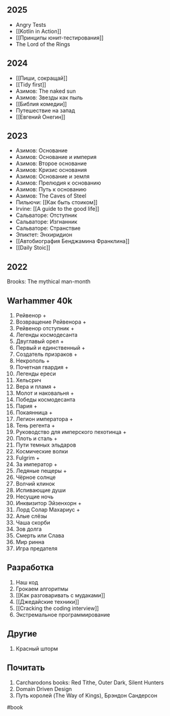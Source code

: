 ## 2025

- Angry Tests
- [[Kotlin in Action]]
- [[Принципы юнит-тестирования]]
- The Lord of the Rings

## 2024

- [[Пиши, сокращай]]
- [[Tidy first]]
- Азимов: The naked sun
- Азимов: Звезды как пыль
- [[Библия комедии]]
- Путешествие на запад
- [[Евгений Онегин]]

## 2023

- Азимов: Основание
- Азимов: Основание и империя 
- Азимов: Второе основание 
- Азимов: Кризис основания 
- Азимов: Основание и земля
- Азимов: Прелюдия к основанию 
- Азимов: Путь к основанию
- Азимов: The Caves of Steel
- Пильючи: [[Как быть стоиком]]
- Irvine: [[A guide to the good life]]
- Сальваторе: Отступник
- Сальваторе: Изгнанник
- Сальваторе: Странствие 
- Эпиктет: Энхиридион
- [[Автобиография Бенджамина Франклина]]
- [[Daily Stoic]]

## 2022

Brooks: The mythical man-month

## Warhammer 40k
1. Рейвенор +
2. Возвращение Рейвенора +
3. Рейвенор отступник +
4. Легенды космодесанта 
5. Двуглавый орел +
6. Первый и единственный +
7. Создатель призраков +
8. Некрополь +
9. Почетная гвардия +
10. Легенды ереси 
11. Хельсрич
12. Вера и пламя +
13. Молот и наковальня +
14. Победы космодесанта
15. Пария +
16. Покаянница +
17. Легион императора +
18. Тень регента +
19. Руководство для имперского пехотинца +
20. Плоть и сталь +
21. Пути темных эльдаров
22. Космические волки
23. Fulgrim +
24. За император +
25. Ледяные пещеры +
26. Чёрное солнце 
27. Волчий клинок
28. Испивающие души
29. Несущие ночь
30. Инквизитор Эйзенхорн +
31. Лорд Солар Махариус +
32. Алые слёзы 
33. Чаша скорби
34. Зов долга
35. Смерть или Слава 
36. Мир ринна
37. Игра предателя 

## Разработка

1. Наш код
2. Грокаем алгоритмы
3. [[Как разговаривать с мудаками]]
4. [[Джедайские техники]]
5. [[Cracking the coding interview]]
6. Экстремальное  программирование

## Другие
1. Красный шторм

## Почитать

1. Carcharodons books: Red Tithe, Outer Dark, Silent Hunters
2. Domain Driven Design
3. Путь королей (The Way of Kings), Брэндон Сандерсон

#book